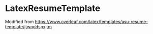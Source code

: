 # LatexResumeTemplate

Modified from https://www.overleaf.com/latex/templates/asu-resume-template/jtwpddspxjtm
